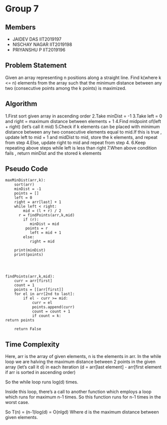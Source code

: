 # Group 7

## Members
- JAIDEV DAS IIT2019197
- NISCHAY NAGAR IIT2019198
- PRIYANSHU P IIT2019196

## Problem Statement
Given an array representing n positions along a straight line. Find k(where k <= n) elements from the array such that the minimum distance between any two (consecutive points among the k points) is maximized. 


## Algorithm
1.First sort given array in ascending order
2.Take minDist = -1
3.Take left = 0 and right = maximum distance between elements + 1
4.Find midpoint of(left + right) (let’s call it mid)
5.Check if k elements can be placed with minimum distance between any two consecutive elements equal to mid.If this is true , update left to mid + 1 and midDist to mid, store the k elements, and repeat from step 4.Else, update right to mid and repeat from step 4.
6.Keep repeating above steps while left is less than right
7.When above condition fails , return minDist and the stored k elements 




## Pseudo Code
```
maxMinDist(arr,k):
    sort(arr)
    minDist = -1
    points = []
    left = 0
    right = arr[last] + 1
    while left < right:
        mid = (l + r) / 2
	  r = findPoints(arr,k,mid)
        if (r):
           minDist = mid
	     points = r
           left = mid + 1
        else:
           right = mid
            
    print(minDist)
    print(points)




findPoints(arr,k,mid):
	curr = arr[first]
	count = 1
	points = [[arr[first]]
	for el in arr[2nd to last]:
		if el - curr >= mid:
			curr = el
			points.append(curr)
			count = count + 1
			if count = k:
return points	
	
	return False

```




## Time Complexity

Here, arr is the array of given elements, n is the elements in arr.
In the while loop we are halving the maximum distance between 2 points in the given array (let’s call it d) in each iteration (d = arr[last element] - arr[first element if arr is sorted in ascending order)

So the while loop runs log(d) times.

Inside this loop, there’s a call to another function which employs a loop which runs for maximum n-1 times. So this function runs for n-1 times in the worst case.

So T(n) = (n-1)log(d) = O(nlgd)
Where d is the maximum distance between given elements.
